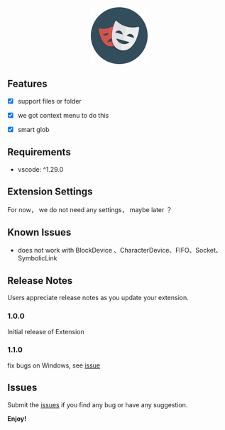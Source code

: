 <div style="text-align:center">
    <img src="https://raw.githubusercontent.com/YoRolling/exclude-it/dev/icon.png" width="128">
</div>

## Features

- [x]  support files or folder 
- [x]  we got context menu to do this
- [x]  smart glob



## Requirements

* vscode:  ^1.29.0

## Extension Settings

For now， we do not need any settings， maybe later ？

## Known Issues

* does not work with BlockDevice 、CharacterDevice、FIFO、Socket、SymbolicLink


## Release Notes

Users appreciate release notes as you update your extension.

### 1.0.0

Initial release of  Extension

### 1.1.0

fix bugs on Windows, see [issue](https://github.com/YoRolling/exclude-it/issues/3)

## Issues

Submit the [issues](https://github.com/YoRolling/exclude-it/issues) if you find any bug or have any suggestion.

**Enjoy!**